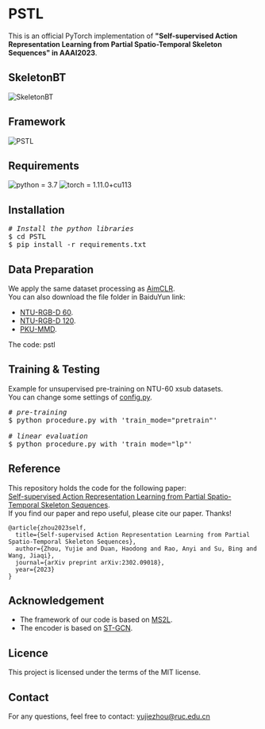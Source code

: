 # PSTL
This is an official PyTorch implementation of **"Self-supervised Action Representation Learning 
from Partial Spatio-Temporal Skeleton Sequences" in AAAI2023**.

## SkeletonBT
![SkeletonBT](https://user-images.githubusercontent.com/47097735/221340750-09aed928-9100-4b49-b2f9-7cf78bbb79e5.png)

## Framework
![PSTL](https://user-images.githubusercontent.com/47097735/221340707-2a90c224-1183-4166-9de9-ac0553543f69.png)

## Requirements
![python = 3.7](https://img.shields.io/badge/python-3.7.13-green)
![torch = 1.11.0+cu113](https://img.shields.io/badge/torch-1.11.0%2Bcu113-yellowgreen)

## Installation
<pre>
<em># Install the python libraries</em>
$ cd PSTL
$ pip install -r requirements.txt
</pre>

## Data Preparation
We apply the same dataset processing as [AimCLR](https://github.com/Levigty/AimCLR).  
You can also download the file folder in BaiduYun link:
* [NTU-RGB-D 60](https://pan.baidu.com/s/1ukBF5aI8QawRriJbmsrv5Q).
* [NTU-RGB-D 120]().
* [PKU-MMD](https://pan.baidu.com/s/168uXCgrKdh7esqatGwfEfg).

The code: pstl
## Training & Testing
Example for unsupervised pre-training on NTU-60 xsub datasets.  
You can change some settings of [config.py](https://github.com/YujieOuO/PSTL/blob/main/config.py).  

<pre>
<em># pre-training</em>
$ python procedure.py with 'train_mode="pretrain"'

<em># linear evaluation</em>
$ python procedure.py with 'train_mode="lp"'
</pre>

## Reference
This repository holds the code for the following paper:  
[Self-supervised Action Representation Learning from Partial Spatio-Temporal Skeleton Sequences](https://arxiv.org/abs/2302.09018).  
If you find our paper and repo useful, please cite our paper. Thanks!
```
@article{zhou2023self,
  title={Self-supervised Action Representation Learning from Partial Spatio-Temporal Skeleton Sequences},
  author={Zhou, Yujie and Duan, Haodong and Rao, Anyi and Su, Bing and Wang, Jiaqi},
  journal={arXiv preprint arXiv:2302.09018},
  year={2023}
}
```
## Acknowledgement
* The framework of our code is based on [MS2L](https://github.com/LanglandsLin/MS2L).
* The encoder is based on [ST-GCN](https://github.com/yysijie/st-gcn/blob/master/OLD_README.md).

## Licence
This project is licensed under the terms of the MIT license.

## Contact
For any questions, feel free to contact: yujiezhou@ruc.edu.cn

